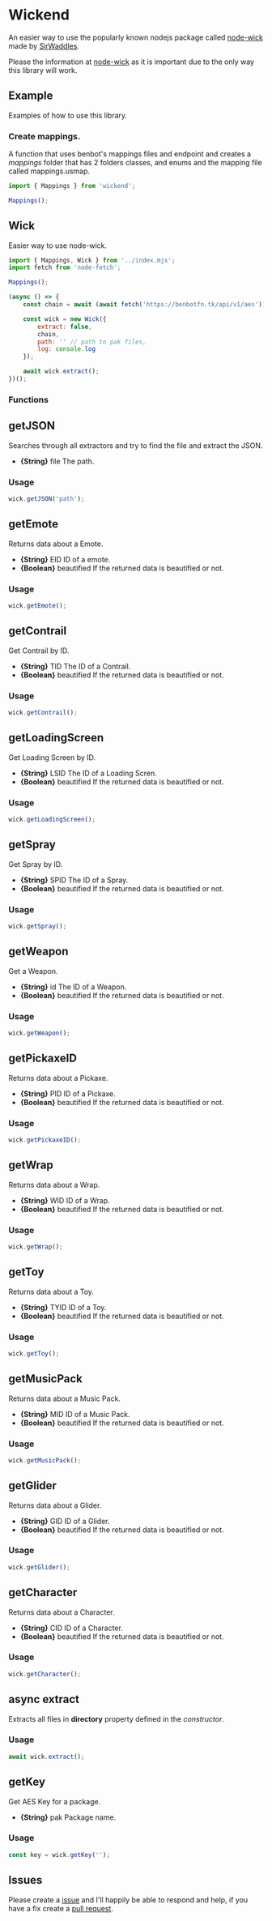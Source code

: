 # Wickend
An easier way to use the popularly known nodejs package called [node-wick](https://github.com/SirWaddles/node-wick) made by [SirWaddles](https://github.com/SirWaddles).

Please the information at [node-wick](https://github.com/SirWaddles/node-wick#extracting) as it is important due to the only way this library will work.

## Example
Examples of how to use this library.

### Create mappings.
A function that uses benbot's mappings files and endpoint and creates a *mappings* folder that has 2 folders classes, and enums and the mapping file called mappings.usmap.

```js
import { Mappings } from 'wickend';

Mappings();
```

## Wick
Easier way to use node-wick.

```js
import { Mappings, Wick } from '../index.mjs';
import fetch from 'node-fetch';

Mappings();

(async () => {
    const chain = await (await fetch('https://benbotfn.tk/api/v1/aes')).json();

    const wick = new Wick({
        extract: false,
        chain,
        path: '' // path to pak files,
        log: console.log
    });

    await wick.extract();
})();
```

### Functions

## getJSON
Searches through all extractors and try to find the file and extract the JSON.

- **{String}** file The path.

### Usage
```js
wick.getJSON('path');
```

## getEmote
Returns data about a Emote.

- **{String}** EID ID of a emote.
- **{Boolean}** beautified If the returned data is beautified or not.

### Usage
```js
wick.getEmote();
```

## getContrail
Get Contrail by ID.

- **{String}** TID The ID of a Contrail.
- **{Boolean}** beautified If the returned data is beautified or not.

### Usage
```js
wick.getContrail();
```

## getLoadingScreen
Get Loading Screen by ID.

- **{String}** LSID The ID of a Loading Scren.
- **{Boolean}** beautified If the returned data is beautified or not.

### Usage
```js
wick.getLoadingScreen();
```

## getSpray
Get Spray by ID.

- **{String}** SPID The ID of a Spray.
- **{Boolean}** beautified If the returned data is beautified or not.

### Usage
```js
wick.getSpray();
```

## getWeapon
Get a Weapon.

- **{String}** id The ID of a Weapon.
- **{Boolean}** beautified If the returned data is beautified or not.

### Usage
```js
wick.getWeapon();
```

## getPickaxeID
Returns data about a Pickaxe.

- **{String}** PID ID of a Pickaxe.
- **{Boolean}** beautified If the returned data is beautified or not.

### Usage
```js
wick.getPickaxeID();
```

## getWrap
Returns data about a Wrap.

- **{String}** WID ID of a Wrap.
- **{Boolean}** beautified If the returned data is beautified or not.

### Usage
```js
wick.getWrap();
```

## getToy
Returns data about a Toy.

- **{String}** TYID ID of a Toy.
- **{Boolean}** beautified If the returned data is beautified or not.

### Usage
```js
wick.getToy();
```

## getMusicPack
Returns data about a Music Pack.

- **{String}** MID ID of a Music Pack.
- **{Boolean}** beautified If the returned data is beautified or not.

### Usage
```js
wick.getMusicPack();
```

## getGlider
Returns data about a Glider.

- **{String}** GID ID of a Glider.
- **{Boolean}** beautified If the returned data is beautified or not.

### Usage
```js
wick.getGlider();
```

## getCharacter
Returns data about a Character.

- **{String}** CID ID of a Character.
- **{Boolean}** beautified If the returned data is beautified or not.

### Usage
```js
wick.getCharacter();
```

## async extract
Extracts all files in **directory** property defined in the *constructor*.

### Usage
```js
await wick.extract();
```

## getKey
Get AES Key for a package.

- **{String}** pak Package name.

### Usage
```js
const key = wick.getKey('');
```

## Issues
Please create a [issue](https://github.com/Tectors/Wick/issues/new) and I'll happily be able to respond and help, if you have a fix create a [pull request](https://github.com/Tectors/Wick/compare).
